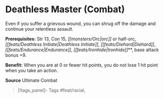 ﻿---
cssclass: [feats]

---
# Deathless Master (Combat)

Even if you suffer a grievous wound, you can shrug off the damage and continue your relentless assault.

**Prerequisites:** Str 13, Con 15, _[[monsters/Orc|orc]]_ or half-orc, _[[feats/Deathless Initiate|Deathless Initiate]]_, _[[feats/Diehard|Diehard]]_, _[[feats/Endurance|Endurance]]_, _[[feats/Ironhide|Ironhide]]_**, base attack bonus +9.

**Benefit:** When you are at 0 or fewer hit points, you do not lose 1 hit point when you take an action.

**Source** Ultimate Combat
>[!tags_panel]- Tags
> #feat/racial, 